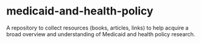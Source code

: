 # medicaid-and-health-policy
A repository to collect resources (books, articles, links) to help acquire a broad overview and understanding of Medicaid and health policy research.
